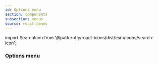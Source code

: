 ```yaml
---
id: Options menu
section: components
subsection: menus
source: react-demos
---
```


import SearchIcon from '@patternfly/react-icons/dist/esm/icons/search-icon';

### Options menu

```ts file="./examples/OptionsMenuDemo.tsx"

```
